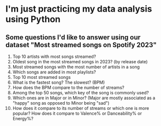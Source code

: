 # I'm just practicing my data analysis using Python

## Some questions I'd like to answer using our dataset "Most streamed songs on Spotify 2023"

1. Top 10 artists with most songs streamed?<br>
2. Oldest song in the most streamed songs in 2023? (by release date)<br> 
3. Most streamed songs with the most number of artists in a song<br>
4. Which songs are added in most playlists?<br>
5. Top 10 most streamed songs<br>
6. What is the fastest song? The slowest? (BPM)<br>
7. How does the BPM compare to the number of streams?<br>
8. Among the top 50 songs, which key of the song is commonly used?<br>  
9. Which ones are in Major or in Minor? (Major are mostly associated as a "happy" song as opposed to Minor being "sad")<br>
10. How does it compare to its number of streams or which one is more popular? How does it compare to Valence% or Danceability% or Energy%?<br>
